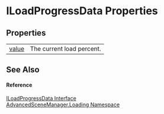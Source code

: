 # ILoadProgressData Properties




## Properties
<table>
<tr>
<td><a href="P_AdvancedSceneManager_Loading_ILoadProgressData_value.md">value</a></td>
<td>The current load percent.</td></tr>
</table>

## See Also


#### Reference
<a href="T_AdvancedSceneManager_Loading_ILoadProgressData.md">ILoadProgressData Interface</a>  
<a href="N_AdvancedSceneManager_Loading.md">AdvancedSceneManager.Loading Namespace</a>  
